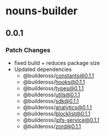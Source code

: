 # nouns-builder

## 0.0.1

### Patch Changes

- fixed build + reduces package size
- Updated dependencies
  - @buildeross/constants@0.1.1
  - @buildeross/hooks@0.1.1
  - @buildeross/types@0.1.1
  - @buildeross/utils@0.1.1
  - @buildeross/sdk@0.1.1
  - @buildeross/analytics@0.1.1
  - @buildeross/blocklist@0.1.1
  - @buildeross/ipfs-service@0.1.1
  - @buildeross/zord@0.1.1
